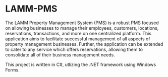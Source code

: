 # LAMM-PMS
The LAMM Property Management System (PMS) is a robust PMS focused on allowing businesses to manage their employees, customers, locations, reservations, transactions, and more on one centralized platform. This application aims to facilitate successful management of all aspects of property management businesses. Further, the application can be extended to cater to any service which offers reservations, allowing them to consolidate all of their business management needs.

This project is written in C#, utlizing the .NET framework using Windows Forms.
